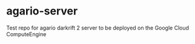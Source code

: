 # agario-server
Test repo for agario darkrift 2 server to be deployed on the Google Cloud ComputeEngine
